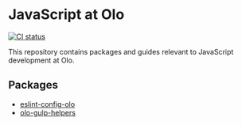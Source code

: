 # JavaScript at Olo

[![CI status](https://travis-ci.org/ololabs/javascript.svg?branch=master)](https://travis-ci.org/ololabs/javascript)

This repository contains packages and guides relevant to JavaScript development at Olo.

## Packages

- [eslint-config-olo](packages/eslint-config-olo)
- [olo-gulp-helpers](packages/olo-gulp-helpers)